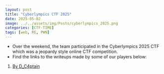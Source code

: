 ```yaml
---
layout: post
title: "Cyberlympics CTF 2025"
date: 2025-05-02
image: ../../assets/img/Posts/cyberlympics_2025.png
categories: [CTF-TIME]
tags: [web, RE, PWN]
---
```

- Over the weekend, the team participated in the  Cyberlympics 2025 CTF which was a jeopardy style online CTF competition.
- Find the links to the writeups made by some of our players below:


1. [By D_C4ptain](https://d-c4ptain.github.io/posts/Cyberlympics-Ke-2025/)  